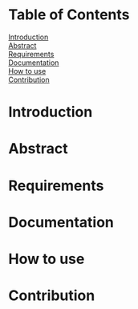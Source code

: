 # Table of Contents
[Introduction](#introduction) <br>
[Abstract](#abstract) <br>
[Requirements](#requirements) <br>
[Documentation](#documentation) <br>
[How to use](#how-to-use) <br>
[Contribution](#contribution)

# Introduction
# Abstract
# Requirements
# Documentation
# How to use
# Contribution 
